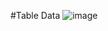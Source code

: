 #Table Data 
![image](https://github.com/raja67m/ReactTableuseJson/assets/106435553/5d93973d-d497-4f25-9637-68fd4d6b9b12)
